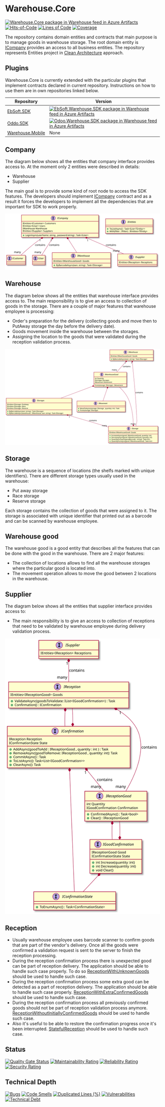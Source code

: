 # Warehouse.Core

[![Warehouse.Core package in Warehouse feed in Azure Artifacts](https://souleymen.feeds.visualstudio.com/5e7ba3a8-de58-4498-aed2-a23e91696074/_apis/public/Packaging/Feeds/6754a99f-fc1f-4540-be65-d313fae61071/Packages/2b86139a-c6c0-4de8-890c-5f8541a7d552/Badge)](https://souleymen.visualstudio.com/Warehouse/_packaging?_a=package&feed=6754a99f-fc1f-4540-be65-d313fae61071&package=2b86139a-c6c0-4de8-890c-5f8541a7d552&preferRelease=true)
[![Hits-of-Code](https://hitsofcode.com/github/souly84/Warehouse.Core?branch=main)](https://hitsofcode.com/github/souly84/Warehouse.Core?branch=main/view)
[![Lines of Code](https://sonarcloud.io/api/project_badges/measure?project=souly84_InventoryOperations&metric=ncloc)](https://sonarcloud.io/dashboard?id=souly84_InventoryOperations)
[![Coverage](https://sonarcloud.io/api/project_badges/measure?project=souly84_InventoryOperations&metric=coverage)](https://sonarcloud.io/dashboard?id=souly84_InventoryOperations)

The repository contains domain entities and contracts that main purpose is to manage goods in warehouse storage. The root domain entity is [ICompany](https://github.com/souly84/Warehouse.Core/blob/main/src/(Company)/ICompany.cs) provides an access to all business entities. The repository represents Entities project in [Clean Architecture](https://blog.cleancoder.com/uncle-bob/2012/08/13/the-clean-architecture.html) approach.

## Plugins

Warehouse.Core is currently extended with the particular plugins that implement contracts declared in current repository. Instructions on how to use them are in own repositories linked below.

| Repository | Version |
| ------ | ------ |
| [EbSoft.SDK](https://github.com/souly84/EbSoft.Warehouse.SDK) | [![EbSoft.Warehouse.SDK package in Warehouse feed in Azure Artifacts](https://souleymen.feeds.visualstudio.com/5e7ba3a8-de58-4498-aed2-a23e91696074/_apis/public/Packaging/Feeds/6754a99f-fc1f-4540-be65-d313fae61071/Packages/3e29a369-faf2-402c-b043-6f2deb71a29f/Badge)](https://souleymen.visualstudio.com/Warehouse/_packaging?_a=package&feed=6754a99f-fc1f-4540-be65-d313fae61071&package=3e29a369-faf2-402c-b043-6f2deb71a29f&preferRelease=true) |
| [Oddo.SDK](https://github.com/souly84/Odoo.Warehouse.SDK) | [![Odoo.Warehouse.SDK package in Warehouse feed in Azure Artifacts](https://souleymen.feeds.visualstudio.com/5e7ba3a8-de58-4498-aed2-a23e91696074/_apis/public/Packaging/Feeds/6754a99f-fc1f-4540-be65-d313fae61071/Packages/c19438d5-fdc4-45b8-9c95-c60edf85c208/Badge)](https://souleymen.visualstudio.com/Warehouse/_packaging?_a=package&feed=6754a99f-fc1f-4540-be65-d313fae61071&package=c19438d5-fdc4-45b8-9c95-c60edf85c208&preferRelease=true) |
| [Warehouse.Mobile](https://github.com/souly84/Warehouse.Mobile) | None

## Company

The diagram below shows all the entities that company interface provides access to. At the moment only 2 entities were described in details:

- Warehouse
- Supplier

The main goal is to provide some kind of root node to access the SDK features. The developers should implement [ICompany](https://github.com/souly84/Warehouse.Core/blob/main/src/(Company)/ICompany.cs) contract and as a result it forces the developers to implement all the dependencies that are important for SDK to work properly.

![Company UML diagram](/docs/Company.uml.svg?raw=true "Classes dependencies diagram")

## Warehouse

The diagram below shows all the entities that warehouse interface provides access to. The main responsibility is to give an access to collection of goods in the storage. There are a couple of major features that warehouse employee is processing:

- Order's preparation for the delivery (collecting goods and move then to PutAway storage the day before the delivery date).
- Goods movement inside the warehouse between the storages.
- Assigning the location to the goods that were validated during the reception validation process.

![Warehouse UML diagram](/docs/warehouse.uml.svg?raw=true "Classes dependencies diagram")

## Storage

 The warehouse is a sequence of locations (the shelfs marked with unique identifiers). There are different storage types usually used in the warehouse:

- Put away storage
- Race storage
- Reserve storage

Each storage contains the collection of goods that were assigned to it. The storage is associated with unique identifier that printed out as a barcode and can be scanned by warehouse employee.

## Warehouse good

The warehouse good is a good entity that describes all the features that can be done with the good in the warehouse. There are 2 major features:

- The collection of locations allows to find all the warehouse storages where the particular good is located into.
- The movement operation allows to move the good between 2 locations in the warehouse.

## Supplier

The diagram below shows all the entities that supplier interface provides access to:

- The main responsibility is to give an access to collection of receptions that need to be validated by warehouse employee during delivery validation process.

![Supplier UML diagram](/docs/Supplier.uml.svg?raw=true "Classes dependencies diagram")

## Reception

- Usually warehouse employee uses barcode scanner to confirm  goods that are part of the vendor's delivery. Once all the goods were confirmed a validation request is sent to the server to finish the reception processing.
- During the reception confirmation process there is unexpected good can be part of reception delivery. The application should be able to handle such case properly. To do so [ReceptionWithUnknownGoods](https://github.com/souly84/Warehouse.Core/blob/docs-updates/src/Warehouse.Core/(Receptions)/(Goods)/ReceptionWithUnkownGoods.cs) should be used to handle such case.
- During the reception confirmation process some extra good can be detected as a part of reception delivery. The application should be able to handle such case properly. [ReceptionWithExtraConfirmedGoods](https://github.com/souly84/Warehouse.Core/blob/docs-updates/src/Warehouse.Core/(Receptions)/(Goods)/ReceptionWithExtraConfirmedGoods.cs) should be used to handle such case.
- During the reception confirmation process all previously confirmed goods should not be part of reception validation process anymore. [ReceptionWithoutInitiallyConfirmedGoods](https://github.com/souly84/Warehouse.Core/blob/main/src/Warehouse.Core/(Suppliers)/(Receptions)/ReceptionWithoutInitiallyConfirmedGoods.cs) should be used to handle such case.
- Also it's useful to be able to restore the confirmation progress once it's been interrupted. [StatefulReception](https://github.com/souly84/Warehouse.Core/blob/main/src/Warehouse.Core/(Suppliers)/StatefulReception/StatefulReception.cs) should be used to handle such case.

## Status

[![Quality Gate Status](https://sonarcloud.io/api/project_badges/measure?project=souly84_InventoryOperations&metric=alert_status)](https://sonarcloud.io/dashboard?id=souly84_InventoryOperations)
[![Maintainability Rating](https://sonarcloud.io/api/project_badges/measure?project=souly84_InventoryOperations&metric=sqale_rating)](https://sonarcloud.io/dashboard?id=souly84_InventoryOperations)
[![Reliability Rating](https://sonarcloud.io/api/project_badges/measure?project=souly84_InventoryOperations&metric=reliability_rating)](https://sonarcloud.io/dashboard?id=souly84_InventoryOperations)
[![Security Rating](https://sonarcloud.io/api/project_badges/measure?project=souly84_InventoryOperations&metric=security_rating)](https://sonarcloud.io/dashboard?id=souly84_InventoryOperations)

## Technical Depth

[![Bugs](https://sonarcloud.io/api/project_badges/measure?project=souly84_InventoryOperations&metric=bugs)](https://sonarcloud.io/dashboard?id=souly84_InventoryOperations)
[![Code Smells](https://sonarcloud.io/api/project_badges/measure?project=souly84_InventoryOperations&metric=code_smells)](https://sonarcloud.io/dashboard?id=souly84_InventoryOperations)
[![Duplicated Lines (%)](https://sonarcloud.io/api/project_badges/measure?project=souly84_InventoryOperations&metric=duplicated_lines_density)](https://sonarcloud.io/dashboard?id=souly84_InventoryOperations)
[![Vulnerabilities](https://sonarcloud.io/api/project_badges/measure?project=souly84_InventoryOperations&metric=vulnerabilities)](https://sonarcloud.io/dashboard?id=souly84_InventoryOperations)
[![Technical Debt](https://sonarcloud.io/api/project_badges/measure?project=souly84_InventoryOperations&metric=sqale_index)](https://sonarcloud.io/dashboard?id=souly84_InventoryOperations)
